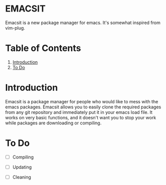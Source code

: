 # EMACSIT

Emacsit is a new package manager for emacs. It's somewhat inspired from vim-plug.

# Table of Contents

1.  [Introduction](#orgbad5405)
2.  [To Do](#org7affdb7)



<a id="orgbad5405"></a>

# Introduction

Emacsit is a package manager for people who would like to mess with the emacs packages. Emacsit allows you to easily clone the required packages from any git repository and immediately put it in your emacs load file. It works on very basic functions, and it doesn't want you to stop your work while packages are downloading or compiling. 


<a id="org7affdb7"></a>

# To Do

-   [ ] Compiling
-   [ ] Updating
-   [ ] Cleaning

